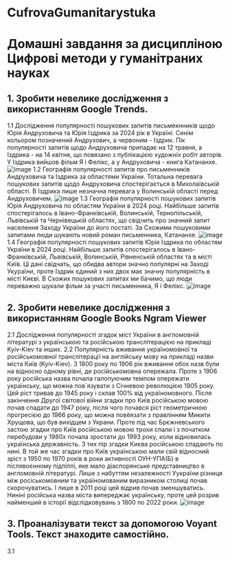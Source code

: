 # CufrovaGumanitarystuka
# Домашні завдання за дисципліною Цифрові методи у гуманітраних науках
## 1. Зробити невелике дослідження з використанням Google Trends.
1.1 Дослідження популярності пошукових запитів письмекнників щодо Юрія Андруховича та Юрія Іздрика за 2024 рік в Україні. Синім кольором позначений Андрухович, а червоним - Іздрик. Пік популярності запитів щодо Андруховича припадає на 12 травня, а Іздрика - на 14 квітня, що повязано з публікацією художніх робіт авторів. У Іздрика вийшов фільм Я і Фелікс, а у Андруховича - книга Катананхе.
![image](https://github.com/user-attachments/assets/bf6f4206-14f1-4246-8d10-0f19f714f494)
1.2 Географія популярності запитів про письменників Андруховича та Іздрика за областями України. Тотальна перевага пошукових запитів щодо Андруховича спостерігається в Михолаївській області. В Іздрика лише незначна перевага у Волинській області перед Андруховичем. 
 ![image](https://github.com/user-attachments/assets/00f1a124-77dc-45d4-8a6a-fe82093afee4)
1.3 Географія популярності пошукових запитів Юрія Андруховича по областям України в 2024 році. Найбільше запитів спостерігалось в Івано-Франківській, Волинській, Тернопільській, Львівській та Чернівецькій областях, що свідчить про значний запит населення Заходу України до його постаті. За Схожими пошуковими запитами люди шукають новий роман письменника, Катананхе.
![image](https://github.com/user-attachments/assets/7e5afeac-260b-4b43-92ca-d643ba2b4682)
1.4 Географія популярності пошукових запитів Юрія Іздрика по областям України в 2024 році. Найбільше запитів спостерігалось в Івано-Франківській, Львівській, Волинській, Рівненській областях та в місті Київ. Ці дані свідчать, що обидва автори значно популярні на Заході Укураїни, проте Іздрик єдиний з них двох має значну популярність в місті Києві. В Схожих пошукових запитах ми бачимо, що люди переважно шукали фільм за участі письменника, Я і Фелікс.
 ![image](https://github.com/user-attachments/assets/a3790fa7-114b-403c-9693-689a5c86d2a9)

 ## 2. Зробити невелике дослідження з використанням Google Books Ngram Viewer

 2.1 Дослідження популярності згадок міст України в англомовній літературі з українською та російською транслітерацією на прикладі Kyiv-Kiev та інших.
 2.2 Популярність вживання україномовної та російськомовної транслітерації на англійську мову на прикладі назви міста Київ (Kyiv-Kiev). З 1800 року по 1906 рік вживання обох назв були на відносно одному рівні, де російськомовна опережала. Проте з 1906 року російська назва почала галопуючим темпом опережати українську, що можна пов`язувати з Січневою революцією 1905 року. Цей ріст тривав до 1945 року і склав 100% від україномовного. Після закінчення Другої світової війни згадки про Київ російською мовою почав спадати до 1947 року, після чого почався ріст геометричною прогресією до 1966 року, що можна повёязати з правлінням Микити Хрущова, що був вихідцем з Украни. Проте під час Брєжневського застою згадки про Київ російською мовою трохи спали і з початком перебудови у 1980х почала зростати до 1993 року, коли відновилась українська державність. З тих пір згадки Києва російською спадають по нині. В той же час згадки про Київ українською мали свій відносний зріст з 1950 по 1970 років в роки активності ОУН-УПА(Б) в післявоєнному підпіллі, яке мало діаспорянське представництво в англомовній літературі. Лише з набуттям незалежності Уукраїни різниця між росіськомовним та україномованим виразником столиці почав скорочуватись. І лише в 2011 році цей відрив почав зменшуватись. Ниніні російська назва міста випереджає українську, проте цей розрив найменший в історії відслідковувань з 1800 по 2022 роки.
 ![image](https://github.com/user-attachments/assets/177ac232-0c58-4625-9712-d5cc166a2d01)

 ## 3. Проаналізувати текст за допомогою Voyant Tools. Текст знаходите самостійно.
 3.1 

 



